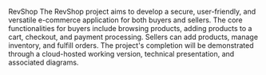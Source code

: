 RevShop 
The RevShop project aims to develop a secure, user-friendly, and versatile e-commerce application for both buyers and sellers. The core functionalities for buyers include browsing products, adding products to a cart, checkout, and payment 
processing. Sellers can add products, manage inventory, and fulfill orders. The project's completion will be demonstrated through a cloud-hosted working version, technical presentation, and associated diagrams. 
